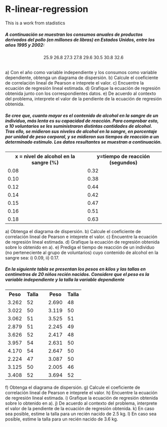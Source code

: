 # R-linear-regression
This is a work from stadistics

##### A continuación se muestran los consumos anuales de productos derivados del pollo (en millones de libras) en Estados Unidos, entre los años 1995 y 2002:
<p align="center"> 25.9 26.8 27.3 27.8 29.6 30.5 30.8 32.6 </p>
<br>
a) Con el año como variable independiente y los consumos como variable dependiente, obtenga un diagrama de dispersión.
b) Calcule el coeficiente de correlación lineal de Pearson e inteprete el valor.
c) Encuentre la ecuación de regresión lineal estimada.
d) Grafique la ecuación de regresión obtenida junto con los correspondientes datos.
e) De acuerdo al contexto del problema, interprete el valor de la pendiente de la ecuación de regresión obtenida.

##### Se cree que, cuanto mayor es el contenido de alcohol en la sangre de un individuo, más lenta es su capacidad de reacción. Para comprobar esto, a 10 voluntarios se les suministraron distintas cantidades de alcohol. Tras ello, se midieron sus niveles de alcohol en la sangre, en porcentaje por unidad de peso corporal, y se midieron sus tiempos de reacción a un determinado estímulo. Los datos resultantes se muestran a continuación.

<table align="center">
  <tr>
    <th>x = nivel de alcohol en la sangre (%)</th>
    <th>y=tiempo de reacción (segundos)</th>
  </tr>
  <tr>
    <td>0.08</td>
    <td>0.32</td>
  </tr>
  <tr>
    <td>0.10</td>
    <td>0.38</td>
  </tr>
  <tr>
    <td>0.12</td>
    <td>0.44</td>
  </tr>
  <tr>
    <td>0.14</td>
    <td>0.42</td>
  </tr>
  <tr>
    <td>0.15</td>
    <td>0.47</td>
  </tr>
  <tr>
    <td>0.16</td>
    <td>0.51</td>
  </tr>
  <tr>
    <td>0.18</td>
    <td>0.63</td>
  </tr>
</table>


a) Obtenga el diagrama de dispersión.
b) Calcule el coeficiente de correlación lineal de Pearson e inteprete el valor.
c) Encuentre la ecuación de regresión lineal estimada.
d) Grafique la ecuación de regresión obtenida sobre lo obtenido en a).
e) Prediga el tiempo de reacción de un individuo (no perteneciente al grupo de voluntarios) cuyo contenido de alcohol en la sangre sea: i) 0.09, ii) 0.17.


##### En la siguiente tabla se presentan los pesos en kilos y las tallas en centímetros de 20 niños recién nacidos. Considere que el peso es la variable independiente y la talla la variable dependiente

<table align="center">
  <tr>
    <th>Peso</th>
    <th>Talla</th>
    <th> </th>
    <th>Peso</th>
    <th>Talla</th>
  </tr>
  <tr>
    <td>3.262</td>
    <td>52</td>
    <td></td>
    <td>2.690</td>
    <td>48</td>
  </tr>
  <tr>
    <td>3.022</td>
    <td>50</td>
    <td></td>
    <td>3.119 </td>
    <td>50</td>
  </tr>
  <tr>
    <td>3.062 </td>
    <td>51</td>
    <td></td>
    <td>3.525</td>
    <td>51</td>
  </tr>
  <tr>
    <td>2.879</td>
    <td>51</td>
    <td></td>
    <td>2.245</td>
    <td>49</td>
  </tr>
  <tr>
    <td>3.626</td>
    <td>52</td>
    <td></td>
    <td>2.417</td>
    <td>48</td>
  </tr>
  <tr>
    <td>3.957</td>
    <td>54</td>
    <td></td>
    <td>2.631</td>
    <td>50</td>
  </tr>
  <tr>
    <td>4.170</td>
    <td>54</td>
    <td></td>
    <td>2.647</td>
    <td>50</td>
  </tr>
  <tr>
    <td>2.224</td>
    <td>47</td>
    <td></td>
    <td>3.087</td>
    <td>50</td>
  </tr>
  <tr>
    <td>3.125</td>
    <td>50</td>
    <td></td>
    <td>2.005</td>
    <td>46</td>
  </tr>
  <tr>
    <td>3.408</td>
    <td>52</td>
    <td></td>
    <td>3.694</td>
    <td>52</td>
  </tr>
</table>

f) Obtenga el diagrama de dispersión.
g) Calcule el coeficiente de correlación lineal de Pearson e inteprete el valor.
h) Encuentre la ecuación de regresión lineal estimada.
i) Grafique la ecuación de regresión obtenida sobre lo obtenido en a).
j) De acuerdo al contexto del problema, interprete el valor de la pendiente de la ecuación de regresión obtenida.
k) En caso sea posible, estime la talla para un recién nacido de 2.5 kg.
l) En caso sea posible, estime la talla para un recién nacido de 3.6 kg.
